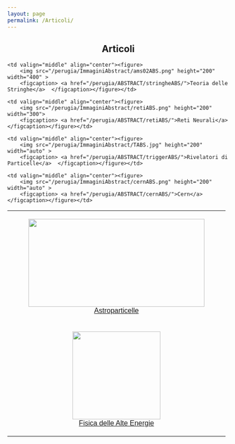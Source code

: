 ```yaml
---
layout: page
permalink: /Articoli/
---
```

<html>
<head>
<style>
table {
  font-family: arial, sans-serif;
  border-collapse: collapse;
  width: 100%;
}


td, th {
  text-align: left;
  padding: 8px;
}

</style>
</head>
<body>
<center><h2><b>Articoli</b></h2></center>
<table>
  <tr>
    <td valign="middle" align="center"><figure>
        <img src="/perugia/ImmaginiAbstract/ams02ABS.png" height="200" width="400" >
        <figcaption> <a href="/perugia/ABSTRACT/amsABS/">Astroparticelle</a>  </figcaption></figure></td>

    <td valign="middle" align="center"><figure>
        <img src="/perugia/ImmaginiAbstract/ams02ABS.png" height="200" width="400" >
        <figcaption> <a href="/perugia/ABSTRACT/stringheABS/">Teoria delle Stringhe</a>  </figcaption></figure></td>

    <td valign="middle" align="center"><figure>
        <img src="/perugia/ImmaginiAbstract/retiABS.png" height="200" width="300">
        <figcaption> <a href="/perugia/ABSTRACT/retiABS/">Reti Neurali</a>  </figcaption></figure></td>
  </tr>



  <tr>
    <td valign="middle" align="center"><figure>
        <img src="/perugia/ImmaginiAbstract/na62ABS.png" height="200" width="auto" >
        <figcaption> <a href="/perugia/ABSTRACT/na62ABS/">Fisica delle Alte Energie</a>  </figcaption></figure></td>

    <td valign="middle" align="center"><figure>
        <img src="/perugia/ImmaginiAbstract/TABS.jpg" height="200" width="auto" >
        <figcaption> <a href="/perugia/ABSTRACT/triggerABS/">Rivelatori di Particelle</a>  </figcaption></figure></td>

    <td valign="middle" align="center"><figure>
        <img src="/perugia/ImmaginiAbstract/cernABS.png" height="200" width="auto" >
        <figcaption> <a href="/perugia/ABSTRACT/cernABS/">Cern</a>  </figcaption></figure></td>
  </tr>




</table>
</body>
</html>
